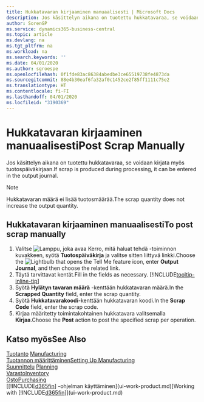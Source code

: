 ```yaml
---
title: Hukkatavaran kirjaaminen manuaalisesti | Microsoft Docs
description: Jos käsittelyn aikana on tuotettu hukkatavaraa, se voidaan syöttää myös tuotospäiväkirjaan. Huomaa, että hukkatavaran määrä ei lisää tuotosmäärää.
author: SorenGP
ms.service: dynamics365-business-central
ms.topic: article
ms.devlang: na
ms.tgt_pltfrm: na
ms.workload: na
ms.search.keywords: ''
ms.date: 04/01/2020
ms.author: sgroespe
ms.openlocfilehash: 0f1fde83ac86384abedbe3ce65519738fe4873da
ms.sourcegitcommit: 88e4b30eaf6fa32af0c1452ce2f85ff1111c75e2
ms.translationtype: HT
ms.contentlocale: fi-FI
ms.lasthandoff: 04/01/2020
ms.locfileid: "3190369"
---
```

# <a name="post-scrap-manually"></a><span data-ttu-id="e91f8-104">Hukkatavaran kirjaaminen manuaalisesti</span><span class="sxs-lookup"><span data-stu-id="e91f8-104">Post Scrap Manually</span></span>
<span data-ttu-id="e91f8-105">Jos käsittelyn aikana on tuotettu hukkatavaraa, se voidaan kirjata myös tuotospäiväkirjaan.</span><span class="sxs-lookup"><span data-stu-id="e91f8-105">If scrap is produced during processing, it can be entered in the output journal.</span></span> 

> [!NOTE]
> <span data-ttu-id="e91f8-106">Hukkatavaran määrä ei lisää tuotosmäärää.</span><span class="sxs-lookup"><span data-stu-id="e91f8-106">The scrap quantity does not increase the output quantity.</span></span>  

## <a name="to-post-scrap-manually"></a><span data-ttu-id="e91f8-107">Hukkatavaran kirjaaminen manuaalisesti</span><span class="sxs-lookup"><span data-stu-id="e91f8-107">To post scrap manually</span></span>  
1. <span data-ttu-id="e91f8-108">Valitse ![Lamppu, joka avaa Kerro, mitä haluat tehdä -toiminnon](media/ui-search/search_small.png "Kerro, mitä haluat tehdä") kuvakkeen, syötä **Tuotospäiväkirja** ja valitse sitten liittyvä linkki.</span><span class="sxs-lookup"><span data-stu-id="e91f8-108">Choose the ![Lightbulb that opens the Tell Me feature](media/ui-search/search_small.png "Tell me what you want to do") icon, enter **Output Journal**, and then choose the related link.</span></span>  
2. <span data-ttu-id="e91f8-109">Täytä tarvittavat kentät.</span><span class="sxs-lookup"><span data-stu-id="e91f8-109">Fill in the fields as necessary.</span></span> [!INCLUDE[tooltip-inline-tip](includes/tooltip-inline-tip_md.md)]  
3. <span data-ttu-id="e91f8-110">Syötä **Hylätyn tavaran määrä** -kenttään hukkatavaran määrä.</span><span class="sxs-lookup"><span data-stu-id="e91f8-110">In the **Scrapped Quantity** field, enter the scrap quantity.</span></span>  
4. <span data-ttu-id="e91f8-111">Syötä **Hukkatavarakoodi**-kenttään hukkatavaran koodi.</span><span class="sxs-lookup"><span data-stu-id="e91f8-111">In the **Scrap Code** field, enter the scrap code.</span></span>  
5. <span data-ttu-id="e91f8-112">Kirjaa määritetty toimintakohtainen hukkatavara valitsemalla **Kirjaa**.</span><span class="sxs-lookup"><span data-stu-id="e91f8-112">Choose the **Post** action to post the specified scrap per operation.</span></span>  

## <a name="see-also"></a><span data-ttu-id="e91f8-113">Katso myös</span><span class="sxs-lookup"><span data-stu-id="e91f8-113">See Also</span></span>  
<span data-ttu-id="e91f8-114">[Tuotanto](production-manage-manufacturing.md)  </span><span class="sxs-lookup"><span data-stu-id="e91f8-114">[Manufacturing](production-manage-manufacturing.md)  </span></span>  
[<span data-ttu-id="e91f8-115">Tuotannon määrittäminen</span><span class="sxs-lookup"><span data-stu-id="e91f8-115">Setting Up Manufacturing</span></span>](production-configure-production-processes.md)  
<span data-ttu-id="e91f8-116">[Suunnittelu](production-planning.md)    </span><span class="sxs-lookup"><span data-stu-id="e91f8-116">[Planning](production-planning.md)    </span></span>  
[<span data-ttu-id="e91f8-117">Varasto</span><span class="sxs-lookup"><span data-stu-id="e91f8-117">Inventory</span></span>](inventory-manage-inventory.md)  
[<span data-ttu-id="e91f8-118">Osto</span><span class="sxs-lookup"><span data-stu-id="e91f8-118">Purchasing</span></span>](purchasing-manage-purchasing.md)  
<span data-ttu-id="e91f8-119">[[!INCLUDE[d365fin](includes/d365fin_md.md)] -ohjelman käyttäminen](ui-work-product.md)</span><span class="sxs-lookup"><span data-stu-id="e91f8-119">[Working with [!INCLUDE[d365fin](includes/d365fin_md.md)]](ui-work-product.md)</span></span>
